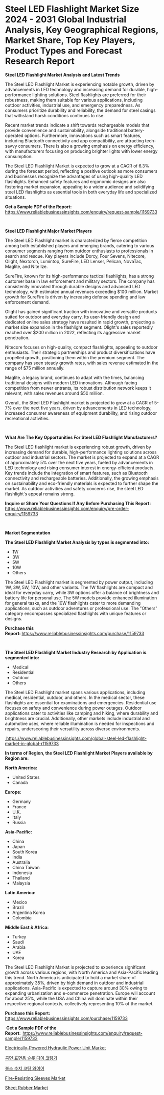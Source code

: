 <p><h1>Steel LED Flashlight Market Size 2024 - 2031 Global Industrial Analysis, Key Geographical Regions, Market Share, Top Key Players, Product Types and Forecast Research Report</h1></p><p><strong>Steel LED Flashlight Market Analysis and Latest Trends</strong></p>
<p><p>The Steel LED Flashlight Market is experiencing notable growth, driven by advancements in LED technology and increasing demand for durable, high-performance lighting solutions. Steel flashlights are preferred for their robustness, making them suitable for various applications, including outdoor activities, industrial use, and emergency preparedness. As consumers prioritize durability and reliability, the demand for steel casings that withstand harsh conditions continues to rise.</p><p>Recent market trends indicate a shift towards rechargeable models that provide convenience and sustainability, alongside traditional battery-operated options. Furthermore, innovations such as smart features, including Bluetooth connectivity and app compatibility, are attracting tech-savvy consumers. There is also a growing emphasis on energy efficiency, with manufacturers focusing on producing brighter lights with lower energy consumption.</p><p>The Steel LED Flashlight Market is expected to grow at a CAGR of 6.3% during the forecast period, reflecting a positive outlook as more consumers and businesses recognize the advantages of using high-quality LED flashlights. Enhanced safety features and ergonomic designs are also fostering market expansion, appealing to a wider audience and solidifying steel LED flashlights as essential tools in both everyday life and specialized situations.</p></p>
<p><strong>Get a Sample PDF of the Report:&nbsp;</strong> <a href="https://www.reliablebusinessinsights.com/enquiry/request-sample/1159733">https://www.reliablebusinessinsights.com/enquiry/request-sample/1159733</a></p>
<p>&nbsp;</p>
<p><strong>Steel LED Flashlight Major Market Players</strong></p>
<p><p>The Steel LED Flashlight market is characterized by fierce competition among both established players and emerging brands, catering to various consumer segments ranging from outdoor enthusiasts to professionals in search and rescue. Key players include Dorcy, Four Sevens, Nitecore, Olight, Nextorch, Lumintop, SureFire, LED Lenser, Pelican, NovaTac, Maglite, and Nite Ize.</p><p>SureFire, known for its high-performance tactical flashlights, has a strong customer base in law enforcement and military sectors. The company has consistently innovated through durable designs and advanced LED technology, with estimated annual revenues exceeding $100 million. Market growth for SureFire is driven by increasing defense spending and law enforcement demand.</p><p>Olight has gained significant traction with innovative and versatile products suited for outdoor and everyday carry. Its user-friendly design and dedicated online sales strategy have resulted in rapid growth, projecting a market size expansion in the flashlight segment. Olight's sales reportedly reached over $200 million in 2022, reflecting its aggressive market penetration.</p><p>Nitecore focuses on high-quality, compact flashlights, appealing to outdoor enthusiasts. Their strategic partnerships and product diversifications have propelled growth, positioning them within the premium segment. The company has seen steady growth rates, with sales revenue estimated in the range of $75 million annually.</p><p>Maglite, a legacy brand, continues to adapt with the times, balancing traditional designs with modern LED innovations. Although facing competition from newer entrants, its robust distribution network keeps it relevant, with sales revenues around $50 million.</p><p>Overall, the Steel LED Flashlight market is projected to grow at a CAGR of 5-7% over the next five years, driven by advancements in LED technology, increased consumer awareness of equipment durability, and rising outdoor recreational activities.</p></p>
<p>&nbsp;</p>
<p><strong>What Are The Key Opportunities For Steel LED Flashlight Manufacturers?</strong></p>
<p><p>The Steel LED flashlight market is experiencing robust growth, driven by increasing demand for durable, high-performance lighting solutions across outdoor and industrial sectors. The market is projected to expand at a CAGR of approximately 5% over the next five years, fueled by advancements in LED technology and rising consumer interest in energy-efficient products. Key trends include the integration of smart features, such as Bluetooth connectivity and rechargeable batteries. Additionally, the growing emphasis on sustainability and eco-friendly materials is expected to further shape the market. As outdoor activities and safety concerns rise, the steel LED flashlight's appeal remains strong.</p></p>
<p><strong>Inquire or Share Your Questions If Any Before Purchasing This Report:</strong> <a href="https://www.reliablebusinessinsights.com/enquiry/pre-order-enquiry/1159733">https://www.reliablebusinessinsights.com/enquiry/pre-order-enquiry/1159733</a></p>
<p>&nbsp;</p>
<p><strong>Market Segmentation</strong></p>
<p><strong>The Steel LED Flashlight Market Analysis by types is segmented into:</strong></p>
<p><ul><li>1W</li><li>3W</li><li>5W</li><li>10W</li><li>Others</li></ul></p>
<p><p>The Steel LED Flashlight market is segmented by power output, including 1W, 3W, 5W, 10W, and other variants. The 1W flashlights are compact and ideal for everyday carry, while 3W options offer a balance of brightness and battery life for personal use. The 5W models provide enhanced illumination for general tasks, and the 10W flashlights cater to more demanding applications, such as outdoor adventures or professional use. The "Others" category encompasses specialized flashlights with unique features or designs.</p></p>
<p><strong>Purchase this Report:&nbsp;</strong><a href="https://www.reliablebusinessinsights.com/purchase/1159733">https://www.reliablebusinessinsights.com/purchase/1159733</a></p>
<p>&nbsp;</p>
<p><strong>The Steel LED Flashlight Market Industry Research by Application is segmented into:</strong></p>
<p><ul><li>Medical</li><li>Residential</li><li>Outdoor</li><li>Others</li></ul></p>
<p><p>The Steel LED Flashlight market spans various applications, including medical, residential, outdoor, and others. In the medical sector, these flashlights are essential for examinations and emergencies. Residential use focuses on safety and convenience during power outages. Outdoor applications cater to activities like camping and hiking, where durability and brightness are crucial. Additionally, other markets include industrial and automotive uses, where reliable illumination is needed for inspections and repairs, underscoring their versatility across diverse environments.</p></p>
<p><a href="https://www.reliablebusinessinsights.com/global-steel-led-flashlight-market-in-global-r1159733">&nbsp;https://www.reliablebusinessinsights.com/global-steel-led-flashlight-market-in-global-r1159733</a></p>
<p><strong>In terms of Region, the Steel LED Flashlight Market Players available by Region are:</strong></p>
<p>
    <p> <strong> North America: </strong>
        <ul>
            <li>United States</li>
            <li>Canada</li>
        </ul>
        </p> 
    <p> <strong> Europe: </strong>
        <ul>
            <li>Germany</li>
            <li>France</li>
            <li>U.K.</li>
            <li>Italy</li>
            <li>Russia</li>
        </ul>
        </p> 
    <p> <strong> Asia-Pacific: </strong>
        <ul>
            <li>China</li>
            <li>Japan</li>
            <li>South Korea</li>
            <li>India</li>
            <li>Australia</li>
            <li>China Taiwan</li>
            <li>Indonesia</li>
            <li>Thailand</li>
            <li>Malaysia</li>
        </ul>
        </p> 
    <p> <strong> Latin America: </strong>
        <ul>
            <li>Mexico</li>
            <li>Brazil</li>
            <li>Argentina Korea</li>
            <li>Colombia</li>
        </ul>
        </p> 
    <p> <strong> Middle East & Africa: </strong>
        <ul>
            <li>Turkey</li>
            <li>Saudi</li>
            <li>Arabia</li>
            <li>UAE</li>
            <li>Korea</li>
        </ul>
    </p>
    </p>
<p><p>The Steel LED Flashlight Market is projected to experience significant growth across various regions, with North America and Asia-Pacific leading this trend. North America is anticipated to hold a market share of approximately 35%, driven by high demand in outdoor and industrial applications. Asia-Pacific is expected to capture around 30% owing to expanding urbanization and e-commerce penetration. Europe will account for about 25%, while the USA and China will dominate within their respective regional contexts, collectively representing 10% of the market.</p></p>
<p><strong>Purchase this Report: </strong><a href="https://www.reliablebusinessinsights.com/purchase/1159733">https://www.reliablebusinessinsights.com/purchase/1159733</a></p>
<p>&nbsp;<strong>Get a Sample PDF of the Report:&nbsp;&nbsp;</strong><a href="https://www.reliablebusinessinsights.com/enquiry/request-sample/1159733">https://www.reliablebusinessinsights.com/enquiry/request-sample/1159733</a></p>
<p><strong></strong></p>
<p><p><a href="https://github.com/michaelhall412/Market-Research-Report-List-1/blob/main/electrically-powered-hydraulic-power-unit-market.md">Electrically-Powered Hydraulic Power Unit Market</a></p><p><a href="https://medium.com/@anita28yomishoe/%EC%84%B8%EA%B3%84-slot-die-coating-machine-for-curved-surface-market-%EC%9D%80-2024%EC%97%90%EC%84%9C-2031%EB%A1%9C-%EC%97%B0%ED%8F%89%EA%B7%A0-%EC%A6%9D%EA%B0%80%EC%9C%A8%EC%9D%84-%EB%B3%B4%EC%9D%BC-%EA%B2%83%EC%9C%BC%EB%A1%9C-%EC%98%88%EC%83%81%EB%90%A9%EB%8B%88%EB%8B%A4-910202aa22d5">곡면 표면용 슬롯 다이 코팅기</a></p><p><a href="https://medium.com/@anita28yomishoe/fluorine-resin-coated-wire-market-%EC%9D%98-%EA%B8%80%EB%A1%9C%EB%B2%8C-%EC%8B%9C%EC%9E%A5-%EA%B0%9C%EC%9A%94%EB%8A%94-%EC%A0%84-%EC%84%B8%EA%B3%84-%EB%B0%8F-%EC%A3%BC%EC%9A%94-%EC%8B%9C%EC%9E%A5%EC%9D%98-%EC%82%B0%EC%97%85%EC%97%90-%EC%98%81%ED%96%A5%EC%9D%84-%EB%AF%B8%EC%B9%98%EB%8A%94-%EC%A3%BC%EC%9A%94-%ED%8A%B8%EB%A0%8C%EB%93%9C%EC%97%90-%EB%8C%80%ED%95%9C-%EB%8F%85%ED%8A%B9%ED%95%9C-%EA%B4%80%EC%A0%90%EC%9D%84-%EC%A0%9C%EA%B3%B5%ED%95%A9%EB%8B%88%EB%8B%A4-09f3060b4ce5">불소 수지 코팅 와이어</a></p><p><a href="https://github.com/aiko92han/Market-Research-Report-List-1/blob/main/fire-resisting-sleeves-market.md">Fire-Resisting Sleeves Market</a></p><p><a href="https://www.linkedin.com/pulse/global-sheet-rubber-market-trends-forecasts-strategic-analysis-q7idf?trackingId=CvgYXbjyRZSkc5B3NFQwjg%3D%3D">Sheet Rubber Market</a></p></p>